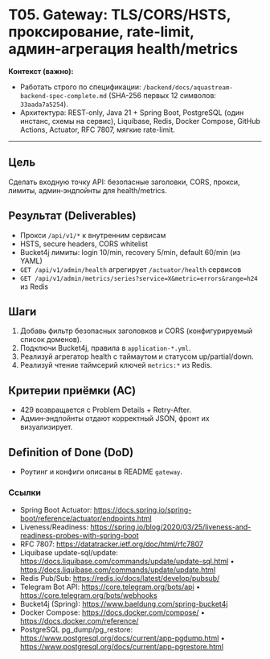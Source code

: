 # T05. Gateway: TLS/CORS/HSTS, проксирование, rate-limit, админ‑агрегация health/metrics

**Контекст (важно):**
- Работать строго по спецификации: `/backend/docs/aquastream-backend-spec-complete.md` (SHA-256 первых 12 символов: `33aada7a5254`). 
- Архитектура: REST-only, Java 21 + Spring Boot, PostgreSQL (один инстанс, схемы на сервис), Liquibase, Redis, Docker Compose, GitHub Actions, Actuator, RFC 7807, мягкие rate-limit.

---

## Цель
Сделать входную точку API: безопасные заголовки, CORS, прокси, лимиты, админ‑эндпойнты для health/metrics.

## Результат (Deliverables)
- Прокси `/api/v1/*` к внутренним сервисам
- HSTS, secure headers, CORS whitelist
- Bucket4j лимиты: login 10/min, recovery 5/min, default 60/min (из YAML)
- `GET /api/v1/admin/health` агрегирует `/actuator/health` сервисов
- `GET /api/v1/admin/metrics/series?service=X&metric=errors&range=h24` из Redis

## Шаги
1. Добавь фильтр безопасных заголовков и CORS (конфигурируемый список доменов).
2. Подключи Bucket4j, правила в `application-*.yml`.
3. Реализуй агрегатор health с таймаутом и статусом up/partial/down.
4. Реализуй чтение таймсерий ключей `metrics:*` из Redis.

## Критерии приёмки (AC)
- 429 возвращается с Problem Details + Retry-After.
- Админ‑эндпойнты отдают корректный JSON, фронт их визуализирует.

## Definition of Done (DoD)
- Роутинг и конфиги описаны в README `gateway`.


### Ссылки
- Spring Boot Actuator: https://docs.spring.io/spring-boot/reference/actuator/endpoints.html
- Liveness/Readiness: https://spring.io/blog/2020/03/25/liveness-and-readiness-probes-with-spring-boot
- RFC 7807: https://datatracker.ietf.org/doc/html/rfc7807
- Liquibase update-sql/update: https://docs.liquibase.com/commands/update/update-sql.html • https://docs.liquibase.com/commands/update/update.html
- Redis Pub/Sub: https://redis.io/docs/latest/develop/pubsub/
- Telegram Bot API: https://core.telegram.org/bots/api • https://core.telegram.org/bots/webhooks
- Bucket4j (Spring): https://www.baeldung.com/spring-bucket4j
- Docker Compose: https://docs.docker.com/compose/ • https://docs.docker.com/reference/
- PostgreSQL pg_dump/pg_restore: https://www.postgresql.org/docs/current/app-pgdump.html • https://www.postgresql.org/docs/current/app-pgrestore.html

